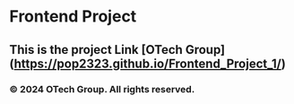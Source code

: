 # Frontend Project
## This is the project Link [OTech Group] (https://pop2323.github.io/Frontend_Project_1/)
### © 2024 OTech Group. All rights reserved.

